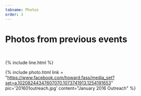 ```yaml
---
tabname: Photos
order: 3
---
```


Photos from previous events
===========================

<br/>


{% include line.html %}

{% include photo.html link = "https://www.facebook.com/howard.fass/media_set?set=a.10208244347607070.1073741913.1254191653" pic='201601outreach.jpg' content="January 2016 Outreach" %}